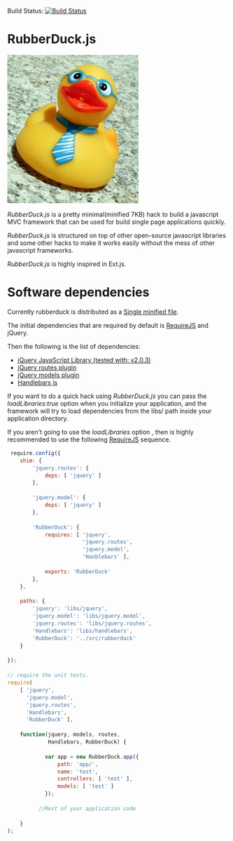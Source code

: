 
Build Status: [![Build Status](https://travis-ci.org/niedbalski/rubberduck.js.png?branch=master)](https://travis-ci.org/niedbalski/rubberduck.js)

RubberDuck.js
=============

![](img/rubber.jpg?raw=true)

*RubberDuck.js* is a pretty minimal(minified 7KB) hack to build
a javascript MVC framework that can be used for build single page applications quickly.

*RubberDuck.js*  is structured on top of other open-source javascript libraries
and some other hacks to make it works easily without the mess of other javascript
frameworks.

*RubberDuck.js* is highly inspired in Ext.js.


# Software dependencies

Currently rubberduck is distributed as a [Single minified file](../blob/master/releases).

The initial dependencies that are required by default is [RequireJS](https://github.com/jrburke/requirejs "RequireJS") and jQuery.

Then the following is the list of dependencies:

* [jQuery JavaScript Library (tested with: v2.0.3) ](https://github.com/jquery/jquery, 'jQuery')
* [jQuery routes plugin](https://github.com/thorsteinsson/jquery-routes 'jquery-routes')
* [jQuery models plugin](http://v3.javascriptmvc.com/jquery/dist/jquery.model.js, 'jquery-model')
* [Handlebars js](https://github.com/wycats/handlebars.js/, 'HandlebarsJS')

If you want to do a quick hack using *RubberDuck.js* you can pass the *loadLibraries:true* option when you initialize your application, and the framework will try to load dependencies from the libs/ path inside your application directory.

If you aren't going to use the *loadLibraries* option , then is highly recommended to use
the following [RequireJS](https://github.com/jrburke/requirejs "RequireJS") sequence.

```javascript
 require.config({
    shim: {
        'jquery.routes': {
            deps: [ 'jquery' ]
        },

        'jquery.model': {
            deps: [ 'jquery' ]
        },

        'RubberDuck': {
            requires: [ 'jquery',
                        'jquery.routes',
                        'jquery.model',
                        'Hanblebars' ],

            exports: 'RubberDuck'
        },
    },

    paths: {
        'jquery': 'libs/jquery',
        'jquery.model': 'libs/jquery.model',
        'jquery.routes': 'libs/jquery.routes',
        'Handlebars': 'libs/handlebars',
        'RubberDuck': '../src/rubberduck'
    }

});

// require the unit tests.
require(
    [ 'jquery',
      'jquery.model',
      'jquery.routes',
      'Handlebars',
      'RubberDuck' ],

    function(jquery, models, routes,
             Handlebars, RubberDuck) {

            var app = new RubberDuck.app({
                path: 'app/',
                name: 'test',
                controllers: [ 'test' ],
                models: [ 'test' ]
            });

          //Rest of your application code

    }
);
```
